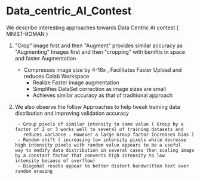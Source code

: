 # Data_centric_AI_Contest 
We describe interesting approaches towards Data Centric AI contest ( MNIST-ROMAN )

1.  "Crop" image first  and then "Augment" provides similar accuracy as "Augmenting" Images first and then "cropping"  with benifits in space and faster Augmentation

	- Compresses image size by 4-16x , Facilitates Faster Upload and reduces Colab Workspace
        - Realize Faster image augmentation 
        - Simplifies DataSet correction as image sizes are small
        - Achieves similar accuracy as that of traditional approach 


2.  We also observe the follow Approaches to help tweak training data distribution and improving validation accuracy  
      
         - Group pixels of similar intensity to same value ( Group by a factor of 2 or 3 works well to several of training datasets and
           reduces variance . However a large Group factor increases bias )
         - Random shift ( increasing low intensity pixels while decrease high intensity pixels with random value appears to be a useful                                                        way to modify data distribution in several cases than scaling image by a constant factor that converts high intensity to low                                                        intensity because of overflow)
         - Diagonal resets appear to better distort handwritten text over random erasing
         
         


